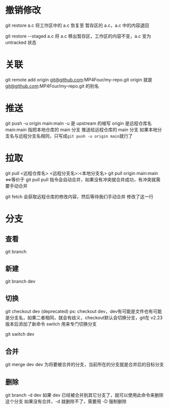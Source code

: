 # 撤销修改
git restore a.c
将工作区中的 a.c 恢复至 暂存区的 a.c，a.c 中的内容退回

git restore --staged a.c
将 a.c 移出暂存区，工作区的内容不变，a.c 变为 untracked 状态

# 关联
git remote add origin git@github.com:MP4Four/my-repo.git
origin 就是 git@github.com:MP4Four/my-repo.git 的别名

# 推送
git push -u origin main:main
-u 是 upstream 的缩写
origin 是远程仓库名
main:main 指把本地仓库的 main 分支 推送给远程仓库的 main 分支
如果本地分支名与远程分支名相同，只写成`git push -u origin main`就行了

# 拉取
git pull <远程仓库名> <远程分支名>:<本地分支名>
git pull origin main:main
<=>等价于
git pull
pull 指令会自动合并，如果没有冲突就合并成功，有冲突就需要手动合并

git fetch 会获取远程仓库的修改内容，然后等待我们手动合并
修改了这一行

# 分支
## 查看
git branch

## 新建
git branch dev

## 切换
git checkout dev  (deprecated)
ps: checkout dev，dev有可能是文件也有可能是分支名，如果二者相同，就会有歧义，checkout默认会切换分支，git在 v2.23 版本后添加了新命令 switch 用来专门切换分支

git switch dev

## 合并
git merge dev
dev 为将要被合并的分支，当前所在的分支就是合并后的目标分支

## 删除
git branch -d dev
如果 dev 已经被合并到其它分支了，就可以使用此命令来删除这个分支
如果没有合并，-d 就删除不了，需要用 -D 强制删除